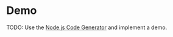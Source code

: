 # Demo

TODO: Use the [Node.js Code Generator](https://github.com/asyncapi/nodejs-template) and implement a demo.
